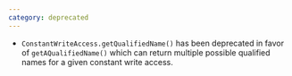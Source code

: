 ```yaml
---
category: deprecated
---
```

* `ConstantWriteAccess.getQualifiedName()` has been deprecated in favor of `getAQualifiedName()` which can return multiple possible qualified names for a given constant write access.
